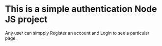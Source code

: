 # This is a simple authentication Node JS project

Any user can simpply Register an account and Login to see a particular page.
